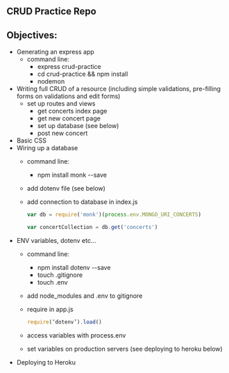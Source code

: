 ## CRUD Practice Repo

## Objectives:

- Generating an express app
  - command line:
    - express crud-practice
    - cd crud-practice && npm install
    - nodemon
- Writing full CRUD of a resource (including simple validations, pre-filling forms on validations and edit forms)
  - set up routes and views
    - get concerts index page
    - get new concert page
    - set up database (see below)
    - post new concert
- Basic CSS
- Wiring up a database
  - command line:
    - npm install monk --save
  - add dotenv file (see below)
  - add connection to database in index.js
  
    ```js
    var db = require('monk')(process.env.MONGO_URI_CONCERTS)

    var concertCollection = db.get('concerts')
    ```
- ENV variables, dotenv etc...
  - command line:
    - npm install dotenv --save
    - touch .gitignore
    - touch .env
  - add node_modules and .env to gitignore
  - require in app.js

    ```js
    require(‘dotenv’).load()
    ```
  - access variables with process.env
  - set variables on production servers (see deploying to heroku below)
- Deploying to Heroku
